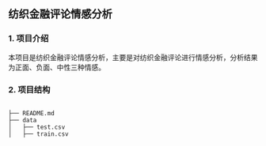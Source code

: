 ## 纺织金融评论情感分析

### 1. 项目介绍

本项目是纺织金融评论情感分析，主要是对纺织金融评论进行情感分析，分析结果为正面、负面、中性三种情感。

### 2. 项目结构

```

├── README.md
├── data
│   ├── test.csv
│   ├── train.csv